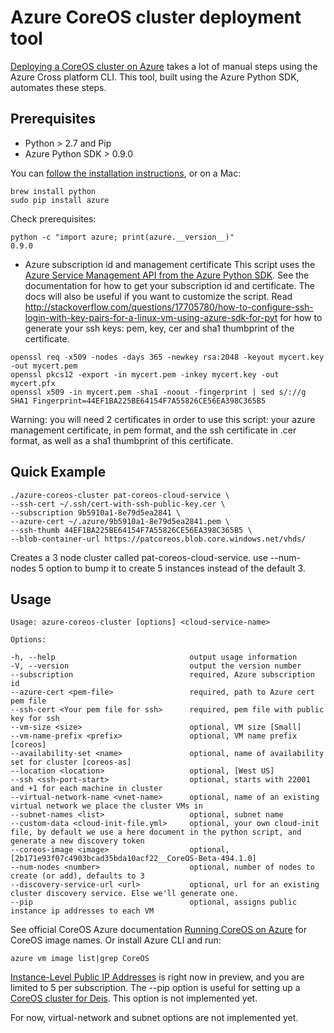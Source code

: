 # Azure CoreOS cluster deployment tool

[Deploying a CoreOS cluster on Azure](../../../master/coreos/cloud-init/README.md) takes a lot of manual steps using the Azure Cross platform CLI. This tool, built using the Azure Python SDK, automates these steps.

## Prerequisites

* Python > 2.7 and Pip
* Azure Python SDK > 0.9.0

You can [follow the installation instructions](http://azure.microsoft.com/en-us/documentation/articles/python-how-to-install/), or on a Mac:
```
brew install python
sudo pip install azure
```

Check prerequisites:
```
python -c "import azure; print(azure.__version__)"
0.9.0
```

* Azure subscription id and management certificate
This script uses the [Azure Service Management API from the Azure Python SDK](http://azure.microsoft.com/en-us/documentation/articles/cloud-services-python-how-to-use-service-management/). See the documentation for how to get your subscription id and certificate. The docs will also be useful  if you want to customize the script.
Read http://stackoverflow.com/questions/17705780/how-to-configure-ssh-login-with-key-pairs-for-a-linux-vm-using-azure-sdk-for-pyt for how to generate your ssh keys: pem, key, cer and sha1 thumbprint of the certificate.
```
openssl req -x509 -nodes -days 365 -newkey rsa:2048 -keyout mycert.key -out mycert.pem
openssl pkcs12 -export -in mycert.pem -inkey mycert.key -out mycert.pfx
openssl x509 -in mycert.pem -sha1 -noout -fingerprint | sed s/://g
SHA1 Fingerprint=44EF1BA225BE64154F7A55826CE56EA398C365B5
```

Warning: you will need 2 certificates in order to use this script: your azure management certificate, in pem format, and the ssh certificate in .cer format, as well as a sha1 thumbprint of this certificate.

## Quick Example

```
./azure-coreos-cluster pat-coreos-cloud-service \
--ssh-cert ~/.ssh/cert-with-ssh-public-key.cer \
--subscription 9b5910a1-8e79d5ea2841 \
--azure-cert ~/.azure/9b5910a1-8e79d5ea2841.pem \
--ssh-thumb 44EF1BA225BE64154F7A55826CE56EA398C365B5 \
--blob-container-url https://patcoreos.blob.core.windows.net/vhds/
```

Creates a 3 node cluster called pat-coreos-cloud-service.
use --num-nodes 5 option to bump it to create 5 instances instead of the default 3.

## Usage

```
Usage: azure-coreos-cluster [options] <cloud-service-name>

Options:

-h, --help                              output usage information
-V, --version                           output the version number
--subscription                          required, Azure subscription id
--azure-cert <pem-file>                 required, path to Azure cert pem file
--ssh-cert <Your pem file for ssh>      required, pem file with public key for ssh
--vm-size <size>                        optional, VM size [Small]
--vm-name-prefix <prefix>               optional, VM name prefix [coreos]
--availability-set <name>               optional, name of availability set for cluster [coreos-as]
--location <location>                   optional, [West US]
--ssh <ssh-port-start>                  optional, starts with 22001 and +1 for each machine in cluster
--virtual-network-name <vnet-name>      optional, name of an existing virtual network we place the cluster VMs in
--subnet-names <list>                   optional, subnet name
--custom-data <cloud-init-file.yml>     optional, your own cloud-init file, by default we use a here document in the python script, and generate a new discovery token
--coreos-image <image>                  optional, [2b171e93f07c4903bcad35bda10acf22__CoreOS-Beta-494.1.0]
--num-nodes <number>                    optional, number of nodes to create (or add), defaults to 3
--discovery-service-url <url>           optional, url for an existing cluster discovery service. Else we'll generate one.
--pip                                   optional, assigns public instance ip addresses to each VM
```

See official CoreOS Azure documentation [Running CoreOS on Azure](https://coreos.com/docs/running-coreos/cloud-providers/azure/) for CoreOS image names. Or install Azure CLI and run:
```
azure vm image list|grep CoreOS
```

[Instance-Level Public IP Addresses](http://msdn.microsoft.com/en-us/library/azure/dn690118.aspx) is right now in preview, and you are limited to 5 per subscription. The --pip option is useful for setting up a [CoreOS cluster for Deis](../../../master/coreos/deis/README.md). This option is not implemented yet.

For now, virtual-network and subnet options are not implemented yet.
